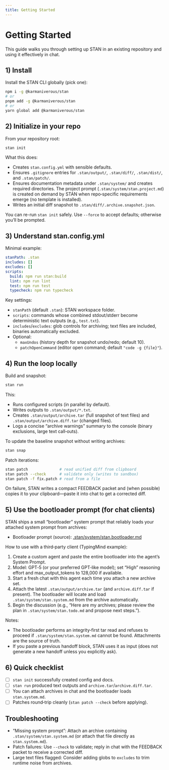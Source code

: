 ```yaml
---
title: Getting Started
---
```


# Getting Started

This guide walks you through setting up STAN in an existing repository and using it effectively in chat.

## 1) Install

Install the STAN CLI globally (pick one):

```bash
npm i -g @karmaniverous/stan
# or
pnpm add -g @karmaniverous/stan
# or
yarn global add @karmaniverous/stan
```

## 2) Initialize in your repo

From your repository root:

```bash
stan init
```

What this does:
- Creates `stan.config.yml` with sensible defaults.
- Ensures `.gitignore` entries for `.stan/output/`, `.stan/diff/`, `.stan/dist/`, and `.stan/patch/`.
- Ensures documentation metadata under `.stan/system/` and creates required directories. The project prompt (`.stan/system/stan.project.md`) is created on demand by STAN when repo‑specific requirements emerge (no template is installed).
- Writes an initial diff snapshot to `.stan/diff/.archive.snapshot.json`.

You can re-run `stan init` safely. Use `--force` to accept defaults; otherwise you’ll be prompted.
## 3) Understand stan.config.yml

Minimal example:

```yaml
stanPath: .stan
includes: []
excludes: []
scripts:
  build: npm run stan:build
  lint: npm run lint
  test: npm run test
  typecheck: npm run typecheck
```

Key settings:
- `stanPath` (default `.stan`): STAN workspace folder.
- `scripts`: commands whose combined stdout/stderr become deterministic text outputs (e.g., `test.txt`).
- `includes`/`excludes`: glob controls for archiving; text files are included, binaries automatically excluded.
- Optional:
  - `maxUndos` (history depth for snapshot undo/redo; default 10).
  - `patchOpenCommand` (editor open command; default `"code -g {file}"`).

## 4) Run the loop locally

Build and snapshot:

```bash
stan run
```

This:
- Runs configured scripts (in parallel by default).
- Writes outputs to `.stan/output/*.txt`.
- Creates `.stan/output/archive.tar` (full snapshot of text files) and `.stan/output/archive.diff.tar` (changed files).
- Logs a concise “archive warnings” summary to the console (binary exclusions, large text call‑outs).

To update the baseline snapshot without writing archives:

```bash
stan snap
```

Patch iterations:

```bash
stan patch              # read unified diff from clipboard
stan patch --check      # validate only (writes to sandbox)
stan patch -f fix.patch # read from a file
```

On failure, STAN writes a compact FEEDBACK packet and (when possible) copies it to your clipboard—paste it into chat to get a corrected diff.

## 5) Use the bootloader prompt (for chat clients)

STAN ships a small “bootloader” system prompt that reliably loads your attached system prompt from archives:

- Bootloader prompt (source): [.stan/system/stan.bootloader.md](https://github.com/karmaniverous/stan/blob/main/.stan/system/stan.bootloader.md)

How to use with a third‑party client (TypingMind example):
1. Create a custom agent and paste the entire bootloader into the agent’s System Prompt.
2. Model: GPT‑5 (or your preferred GPT‑like model); set “High” reasoning effort and max_output_tokens to 128,000 if available.
3. Start a fresh chat with this agent each time you attach a new archive set.
4. Attach the latest `.stan/output/archive.tar` (and `archive.diff.tar` if present). The bootloader will locate and load `.stan/system/stan.system.md` from the archive automatically.
5. Begin the discussion (e.g., “Here are my archives; please review the plan in `.stan/system/stan.todo.md` and propose next steps.”).

Notes:
- The bootloader performs an integrity‑first tar read and refuses to proceed if `.stan/system/stan.system.md` cannot be found. Attachments are the source of truth.
- If you paste a previous handoff block, STAN uses it as input (does not generate a new handoff unless you explicitly ask).

## 6) Quick checklist

- [ ] `stan init` successfully created config and docs.
- [ ] `stan run` produced text outputs and `archive.tar`/`archive.diff.tar`.
- [ ] You can attach archives in chat and the bootloader loads `stan.system.md`.
- [ ] Patches round‑trip cleanly (`stan patch --check` before applying).

## Troubleshooting

- “Missing system prompt”: Attach an archive containing `.stan/system/stan.system.md` (or attach that file directly as `stan.system.md`).
- Patch failures: Use `--check` to validate; reply in chat with the FEEDBACK packet to receive a corrected diff.
- Large text files flagged: Consider adding globs to `excludes` to trim runtime noise from archives.
